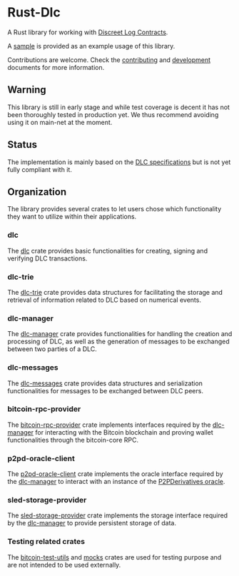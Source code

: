 # Rust-Dlc

A Rust library for working with [Discreet Log Contracts](https://adiabat.github.io/dlc.pdf).

A [sample](./sample) is provided as an example usage of this library.

Contributions are welcome.
Check the [contributing](./docs/Contributing.md) and [development](./docs/Development.md) documents for more information.

## Warning

This library is still in early stage and while test coverage is decent it has not been thoroughly tested in production yet.
We thus recommend avoiding using it on main-net at the moment.

## Status

The implementation is mainly based on the [DLC specifications](https://github.com/discreetlogcontracts/dlcspecs) but is not yet fully compliant with it.


## Organization

The library provides several crates to let users chose which functionality they want to utilize within their applications.

### dlc

The [dlc](./dlc) crate provides basic functionalities for creating, signing and verifying DLC transactions.

### dlc-trie

The [dlc-trie](./dlc-trie) crate provides data structures for facilitating the storage and retrieval of information related to DLC based on numerical events.

### dlc-manager

The [dlc-manager](./dlc-manager) crate provides functionalities for handling the creation and processing of DLC, as well as the generation of messages to be exchanged between two parties of a DLC.

### dlc-messages

The [dlc-messages](./dlc-messages) crate provides data structures and serialization functionalities for messages to be exchanged between DLC peers.

### bitcoin-rpc-provider

The [bitcoin-rpc-provider](./bitcoin-rpc-provider) crate implements interfaces required by the [dlc-manager](#dlc-manager) for interacting with the Bitcoin blockchain and proving wallet functionalities through the bitcoin-core RPC.

### p2pd-oracle-client

The [p2pd-oracle-client](./p2pd-oracle-client) crate implements the oracle interface required by the [dlc-manager](#dlc-manager) to interact with an instance of the [P2PDerivatives oracle](https://github.com/p2pderivatives/p2pderivatives-oracle).

### sled-storage-provider

The [sled-storage-provider](./sled-storage-provider) crate implements the storage interface required by the [dlc-manager](#dlc-manager) to provide persistent storage of data.

### Testing related crates

The [bitcoin-test-utils](./bitcoin-test-utils) and [mocks](./mocks) crates are used for testing purpose and are not intended to be used externally.
